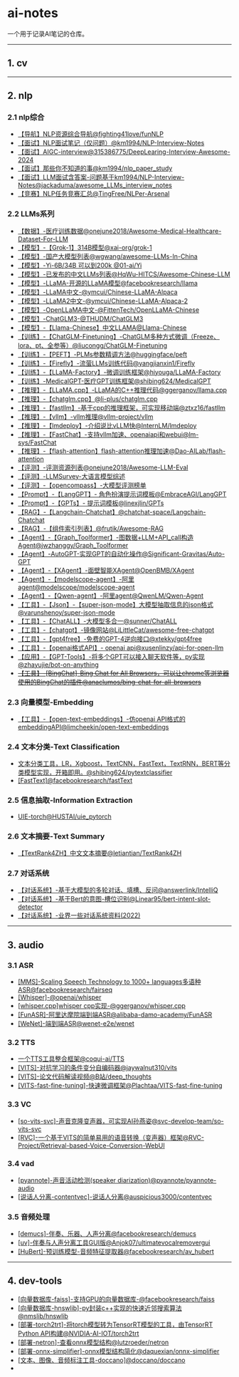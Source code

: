 # ai-notes

一个用于记录AI笔记的仓库。

---

## 1. cv

---

## 2. nlp
### 2.1 nlp综合
- [【导航】NLP资源综合导航@fighting41love/funNLP](https://github.com/fighting41love/funNLP)
- [【面试】NLP面试笔记（仅问题）@km1994/NLP-Interview-Notes](https://github.com/km1994/NLP-Interview-Notes)
- [【面试】AIGC-interview@315386775/DeepLearing-Interview-Awesome-2024](https://github.com/315386775/DeepLearing-Interview-Awesome-2024)
- [【面试】那些你不知道的事@km1994/nlp_paper_study](https://github.com/km1994/nlp_paper_study)
- [【面试】LLM面试含答案-问题基于km1994/NLP-Interview-Notes@jackaduma/awesome_LLMs_interview_notes](https://github.com/jackaduma/awesome_LLMs_interview_notes)
- [【竞赛】NLP任务竞赛汇总@TingFree/NLPer-Arsenal](https://github.com/TingFree/NLPer-Arsenal)

### 2.2 LLMs系列
- [【数据】-医疗训练数据@onejune2018/Awesome-Medical-Healthcare-Dataset-For-LLM](https://github.com/onejune2018/Awesome-Medical-Healthcare-Dataset-For-LLM)
- [【模型】-【Grok-1】314B模型@xai-org/grok-1](https://github.com/xai-org/grok-1)
- [【模型】-国产大模型列表@wgwang/awesome-LLMs-In-China](https://github.com/wgwang/awesome-LLMs-In-China)
- [【模型】-Yi-6B/34B 可以到200k @01-ai/Yi](https://github.com/01-ai/Yi)
- [【模型】-已发布的中文LLMs列表@HqWu-HITCS/Awesome-Chinese-LLM](https://github.com/HqWu-HITCS/Awesome-Chinese-LLM)
- [【模型】-LLaMA-开源的LLaMA模型@facebookresearch/llama](https://github.com/facebookresearch/llama)
- [【模型】-LLaMA中文-@ymcui/Chinese-LLaMA-Alpaca](https://github.com/ymcui/Chinese-LLaMA-Alpaca)
- [【模型】-LLaMA2中文-@ymcui/Chinese-LLaMA-Alpaca-2](https://github.com/ymcui/Chinese-LLaMA-Alpaca-2)
- [【模型】-OpenLLaMA中文-@FittenTech/OpenLLaMA-Chinese](https://github.com/FittenTech/OpenLLaMA-Chinese)
- [【模型】-ChatGLM3-@THUDM/ChatGLM3](https://github.com/THUDM/ChatGLM3)
- [【模型】-【Llama-Chinese】中文LLAMA@Llama-Chinese](https://github.com/LlamaFamily/Llama-Chinese)
- [【训练】-【ChatGLM-Finetuning】-ChatGLM多种方式微调（Freeze、lora、pt、全参等）@liucongg/ChatGLM-Finetuning](https://github.com/liucongg/ChatGLM-Finetuning)
- [【训练】-【PEFT】-PLMs参数精调方法@huggingface/peft](https://github.com/huggingface/peft)
- [【训练】-【Firefly】-流萤LLMs训练代码@yangjianxin1/Firefly](https://github.com/yangjianxin1/Firefly)
- [【训练】-【LLaMA-Factory】-微调训练框架@hiyouga/LLaMA-Factory](https://github.com/hiyouga/LLaMA-Factory)
- [【训练】-MedicalGPT-医疗GPT训练框架@shibing624/MedicalGPT](https://github.com/shibing624/MedicalGPT)
- [【推理】-【LLaMA.cpp】-LLaMA的C++推理代码@ggerganov/llama.cpp](https://github.com/ggerganov/llama.cpp)
- [【推理】-【chatglm.cpp】@li-plus/chatglm.cpp](https://github.com/li-plus/chatglm.cpp)
- [【推理】-【fastllm】-基于cpp的推理框架，可实现移动端@ztxz16/fastllm](https://github.com/ztxz16/fastllm)
- [【推理】-【vllm】-vllm推理@vllm-project/vllm](https://github.com/vllm-project/vllm)
- [【推理】-【lmdeploy】-介绍说比vLLM快@InternLM/lmdeploy](https://github.com/InternLM/lmdeploy)
- [【推理】-【FastChat】-支持vllm加速、openaiapi和webui@lm-sys/FastChat](https://github.com/lm-sys/FastChat)
- [【推理】-【flash-attention】flash-attention推理加速@Dao-AILab/flash-attention](https://github.com/Dao-AILab/flash-attention)
- [【评测】-评测资源列表@onejune2018/Awesome-LLM-Eval](https://github.com/onejune2018/Awesome-LLM-Eval)
- [【评测】-LLMSurvey-大语言模型综述](https://github.com/RUCAIBox/LLMSurvey)
- [【评测】-【opencompass】-大模型评测榜单](https://github.com/open-compass/opencompass)
- [【Prompt】-【LangGPT】- 角色扮演提示词模板@EmbraceAGI/LangGPT](https://github.com/EmbraceAGI/LangGPT)
- [【Prompt】-【GPTs】- 提示词模板@linexjlin/GPTs](https://github.com/linexjlin/GPTs)
- [【RAG】-【Langchain-Chatchat】@chatchat-space/Langchain-Chatchat](https://github.com/chatchat-space/Langchain-Chatchat)
- [【RAG】-【组件索引列表】@frutik/Awesome-RAG](https://github.com/frutik/Awesome-RAG)
- [【Agent】-【Graph_Toolformer】-图数据+LLM+API_call构造Agent@jwzhanggy/Graph_Toolformer](https://github.com/jwzhanggy/Graph_Toolformer)
- [【Agent】-AutoGPT-实现GPT的自动化操作@Significant-Gravitas/Auto-GPT](https://github.com/Significant-Gravitas/Auto-GPT)
- [【Agent】-【XAgent】-面壁智能XAgent@OpenBMB/XAgent](https://github.com/OpenBMB/XAgent)
- [【Agent】-【modelscope-agent】-阿里agent@modelscope/modelscope-agent](https://github.com/modelscope/modelscope-agent)
- [【Agent】-【Qwen-agent】-阿里agent@QwenLM/Qwen-Agent](https://github.com/QwenLM/Qwen-Agent)
- [【工具】-【Json】-【super-json-mode】大模型抽取信息的json格式@varunshenoy/super-json-mode](https://github.com/varunshenoy/super-json-mode)
- [【工具】-【ChatALL】-大模型多合一@sunner/ChatALL](https://github.com/sunner/ChatALL)
- [【工具】-【chatgpt】-镜像网站@LiLittleCat/awesome-free-chatgpt](https://github.com/LiLittleCat/awesome-free-chatgpt)
- [【工具】-【gpt4free】-免费的GPT-4逆向接口@xtekky/gpt4free](https://github.com/xtekky/gpt4free)
- [【工具】-【openai格式API】- openai api@xusenlinzy/api-for-open-llm](https://github.com/xusenlinzy/api-for-open-llm)
- [【应用】-【GPT-Tools】-将多个GPT可以接入聊天软件等，py实现@zhayujie/bot-on-anything](https://github.com/zhayujie/bot-on-anything)
- [~~【工具】-[BingChat]-Bing Chat for All Browsers，可以让chrome等浏览器使用的BingChat的插件@anaclumos/bing-chat-for-all-browsers~~](https://github.com/anaclumos/bing-chat-for-all-browsers)

### 2.3 向量模型-Embedding
- [【工具】-【open-text-embeddings】-仿openai API格式的embeddingAPI@limcheekin/open-text-embeddings](https://github.com/limcheekin/open-text-embeddings)

### 2.4 文本分类-Text Classification
- [文本分类工具，LR，Xgboost，TextCNN，FastText，TextRNN，BERT等分类模型实现，开箱即用。@shibing624/pytextclassifier](https://github.com/shibing624/pytextclassifier)
- [[FastText]@facebookresearch/fastText](https://github.com/facebookresearch/fastText.git)


### 2.5 信息抽取-Information Extraction
- [UIE-torch@HUSTAI/uie_pytorch](https://github.com/HUSTAI/uie_pytorch)

### 2.6 文本摘要-Text Summary
- [【TextRank4ZH】中文文本摘要@letiantian/TextRank4ZH](https://github.com/letiantian/TextRank4ZH)

### 2.7 对话系统
- [【对话系统】-基于大模型的多轮对话、填槽、反问@answerlink/IntelliQ](https://github.com/answerlink/IntelliQ)
- [【对话系统】-基于Bert的意图-槽位识别@Linear95/bert-intent-slot-detector](https://github.com/Linear95/bert-intent-slot-detector)
- [【对话系统】-业界一些对话系统资料(2022)](https://github.com/lizhe2004/chatbot-list)


---

## 3. audio
### 3.1 ASR
- [[MMS]-Scaling Speech Technology to 1000+ languages多语种ASR@facebookresearch/fairseq](https://github.com/facebookresearch/fairseq/blob/main/examples/mms/README.md)
- [[Whisper]-@openai/whisper](https://github.com/openai/whisper)
- [[whisper.cpp]whisper cpp实现-@ggerganov/whisper.cpp](https://github.com/ggerganov/whisper.cpp)
- [[FunASR]-阿里达摩院端到端ASR@alibaba-damo-academy/FunASR](https://github.com/alibaba-damo-academy/FunASR)
- [[WeNet]-端到端ASR@wenet-e2e/wenet](https://github.com/wenet-e2e/wenet)

### 3.2 TTS
- [一个TTS工具整合框架@coqui-ai/TTS](https://github.com/coqui-ai/TTS)
- [[VITS]-对抗学习的条件变分自编码器@jaywalnut310/vits](https://github.com/jaywalnut310/vits)
- [[VITS]-论文代码解读视频@B站/deep_thoughts](https://www.bilibili.com/video/BV1wU4y1q7po/?spm_id_from=333.999.0.0)
- [[VITS-fast-fine-tuning]-快速微调框架@Plachtaa/VITS-fast-fine-tuning](https://github.com/Plachtaa/VITS-fast-fine-tuning)

### 3.3 VC
- [[so-vits-svc]-声音克隆变声器，可实现AI孙燕姿@svc-develop-team/so-vits-svc](https://github.com/svc-develop-team/so-vits-svc)
- [[RVC]-一个基于VITS的简单易用的语音转换（变声器）框架@RVC-Project/Retrieval-based-Voice-Conversion-WebUI](https://github.com/RVC-Project/Retrieval-based-Voice-Conversion-WebUI)

### 3.4 vad
- [[pyannote]-声音活动检测(speaker diarization)@pyannote/pyannote-audio](https://github.com/pyannote/pyannote-audio)
- [[说话人分离-contentvec]-说话人分离@auspicious3000/contentvec](https://github.com/auspicious3000/contentvec/)

### 3.5 音频处理

- [[demucs]-伴奏、乐器、人声分离@facebookresearch/demucs](https://github.com/facebookresearch/demucs)
- [[uv]-伴奏与人声分离工具GUI版@Anjok07/ultimatevocalremovergui](https://github.com/Anjok07/ultimatevocalremovergui)
- [[HuBert]-预训练模型-音频特征提取器@facebookresearch/av_hubert](https://github.com/facebookresearch/av_hubert)

---

## 4. dev-tools
- [[向量数据库-faiss]-支持GPU的向量数据库-@facebookresearch/faiss](https://github.com/facebookresearch/faiss)
- [[向量数据库-hnswlib]-py封装c++实现的快速近邻搜索算法@nmslib/hnswlib](https://github.com/nmslib/hnswlib)
- [[部署-torch2trt]-将torch模型转为TensorRT模型的工具，由TensorRT Python API构建@NVIDIA-AI-IOT/torch2trt](https://github.com/NVIDIA-AI-IOT/torch2trt)
- [[部署-netron]-查看onnx模型结构@lutzroeder/netron](https://github.com/lutzroeder/netron)
- [[部署-onnx-simplifier]-onnx模型结构简化@daquexian/onnx-simplifier](https://github.com/daquexian/onnx-simplifier)
- [[文本、图像、音频标注工具-doccano]@doccano/doccano](https://github.com/doccano/doccano)
- 
